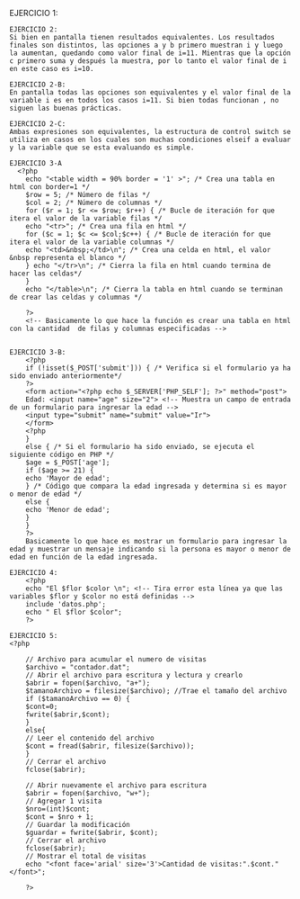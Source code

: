 EJERCICIO 1:
<?php
        function doble($i) {
        return $i*2; 
        }
        $a = TRUE;  /* variable tipo booleana  */
        $b = "xyz"; /* variable tipo string */
        $c = 'xyz'; /* variable tipo string */
        $d = 12;     /* variable tipo entero */
        echo gettype($a); // Muestra el tipo de la variable $a
        echo gettype($b); // Muestra el tipo de la variable $b
        echo gettype($c); // Muestra el tipo de la variable $c
        echo gettype($d); // Muestra el tipo de la variable $d
        if (is_int($d)) {  /* Estructura de control if que evalua si la variable d 
            es un integer  a través de la función is_int() */
        $d += 4; /* Si la variable d es un integer se le suma 4 */
        }
        if (is_string($a)) {   /* Estructura de control if que evalua si la variable a 
            es un string a través de la función is_string() */
        echo "Cadena: $a";  /* Si la variable a es un string se imprime cadena:True en pantalla */
        }
        $d = $a ? ++$d : $d*3;  /* Operador ternario que evalua si la variable a es verdadera.
        En el caso en que a sea verdadera: se le suma 1 a d y se asigna en si mísma.
        En el caso en ue a sea falsa: se le asigna a d su valor triplicado*/
        $f = doble($d++); /* Se llama a la función doble() pasandole como parámetro el valor de d y se asigna a f.*/
        $g = $f += 10; /* Se incrementa la variable f en 10 ,y  después se asigna ya la variable f incrementada a g. */
        echo $a, $b, $c, $d, $f , $g; /* Se imprimen en pantalla las variables a,b,c,d,f y g */
       ;
        ?> 
    EJERCICIO 2:
    Si bien en pantalla tienen resultados equivalentes. Los resultados finales son distintos, las opciones a y b primero muestran i y luego la aumentan, quedando como valor final de i=11. Mientras que la opción c primero suma y después la muestra, por lo tanto el valor final de i en este caso es i=10. 

    EJERCICIO 2-B:
    En pantalla todas las opciones son equivalentes y el valor final de la variable i es en todos los casos i=11. Si bien todas funcionan , no siguen las buenas prácticas.
    
    EJERCICIO 2-C:
    Ambas expresiones son equivalentes, la estructura de control switch se utiliza en casos en los cuales son muchas condiciones elseif a evaluar y la variable que se esta evaluando es simple.

    EJERCICIO 3-A
      <?php
        echo "<table width = 90% border = '1' >"; /* Crea una tabla en html con border=1 */
        $row = 5; /* Número de filas */
        $col = 2; /* Número de columnas */
        for ($r = 1; $r <= $row; $r++) { /* Bucle de iteración for que itera el valor de la variable filas */
        echo "<tr>"; /* Crea una fila en html */
        for ($c = 1; $c <= $col;$c++) { /* Bucle de iteración for que itera el valor de la variable columnas */
        echo "<td>&nbsp;</td>\n"; /* Crea una celda en html, el valor &nbsp representa el blanco */
        } echo "</tr>\n"; /* Cierra la fila en html cuando termina de hacer las celdas*/
        }
        echo "</table>\n"; /* Cierra la tabla en html cuando se terminan de crear las celdas y columnas */

        ?>
        <!-- Basicamente lo que hace la función es crear una tabla en html con la cantidad  de filas y columnas especificadas -->
        
    
    EJERCICIO 3-B:
        <?php
        if (!isset($_POST['submit'])) { /* Verifica si el formulario ya ha sido enviado anteriormente*/
        ?>
        <form action="<?php echo $_SERVER['PHP_SELF']; ?>" method="post">
        Edad: <input name="age" size="2"> <!-- Muestra un campo de entrada de un formulario para ingresar la edad -->
        <input type="submit" name="submit" value="Ir">
        </form>
        <?php
        }
        else { /* Si el formulario ha sido enviado, se ejecuta el siguiente código en PHP */
        $age = $_POST['age'];
        if ($age >= 21) {
        echo 'Mayor de edad';
        } /* Código que compara la edad ingresada y determina si es mayor o menor de edad */
        else {
        echo 'Menor de edad';
        }
        }
        ?>  
        Basicamente lo que hace es mostrar un formulario para ingresar la edad y muestrar un mensaje indicando si la persona es mayor o menor de edad en función de la edad ingresada.

    EJERCICIO 4:
        <?php
        echo "El $flor $color \n"; <!-- Tira error esta línea ya que las variables $flor y $color no está definidas -->
        include 'datos.php';
        echo " El $flor $color";
        ?> 

    EJERCICIO 5:
    <?php

        // Archivo para acumular el numero de visitas
        $archivo = "contador.dat";
        // Abrir el archivo para escritura y lectura y crearlo
        $abrir = fopen($archivo, "a+");
        $tamanoArchivo = filesize($archivo); //Trae el tamaño del archivo
        if ($tamanoArchivo == 0) {
        $cont=0;
        fwrite($abrir,$cont);
        }
        else{
        // Leer el contenido del archivo
        $cont = fread($abrir, filesize($archivo));
        }
        // Cerrar el archivo
        fclose($abrir);

        // Abrir nuevamente el archivo para escritura
        $abrir = fopen($archivo, "w+");
        // Agregar 1 visita
        $nro=(int)$cont;
        $cont = $nro + 1;
        // Guardar la modificación
        $guardar = fwrite($abrir, $cont);
        // Cerrar el archivo
        fclose($abrir);
        // Mostrar el total de visitas
        echo "<font face='arial' size='3'>Cantidad de visitas:".$cont."</font>";

        ?>
        